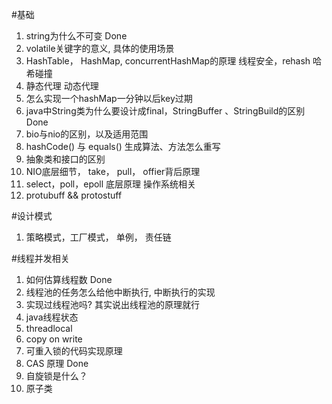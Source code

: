 #基础
1. string为什么不可变 Done
2. volatile关键字的意义, 具体的使用场景
3. HashTable， HashMap, concurrentHashMap的原理 线程安全，rehash 哈希碰撞
4. 静态代理 动态代理
5. 怎么实现一个hashMap一分钟以后key过期
6. java中String类为什么要设计成final，StringBuffer 、StringBuild的区别 Done
7. bio与nio的区别，以及适用范围
8. hashCode() 与 equals() 生成算法、方法怎么重写
9. 抽象类和接口的区别
10. NIO底层细节， take， pull， offier背后原理
11. select，poll，epoll 底层原理 操作系统相关
12. protubuff && protostuff

#设计模式
1. 策略模式，工厂模式， 单例， 责任链

#线程并发相关
1. 如何估算线程数 Done
2. 线程池的任务怎么给他中断执行, 中断执行的实现
3. 实现过线程池吗? 其实说出线程池的原理就行 
4. java线程状态
5. threadlocal
6. copy on write
7. 可重入锁的代码实现原理
8. CAS 原理 Done
9. 自旋锁是什么？
10. 原子类
